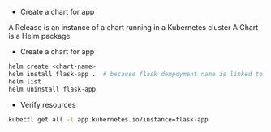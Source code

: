 * Create a chart for app

A Release is an instance of a chart running in a Kubernetes cluster
A Chart is a Helm package

* Create a chart for app
```bash
helm create <chart-name>
helm install flask-app .  # because flask dempoyment name is linked to  {{ .Release.Name }}
helm list
helm uninstall flask-app 
```
* Verify resources
```bash
kubectl get all -l app.kubernetes.io/instance=flask-app
```